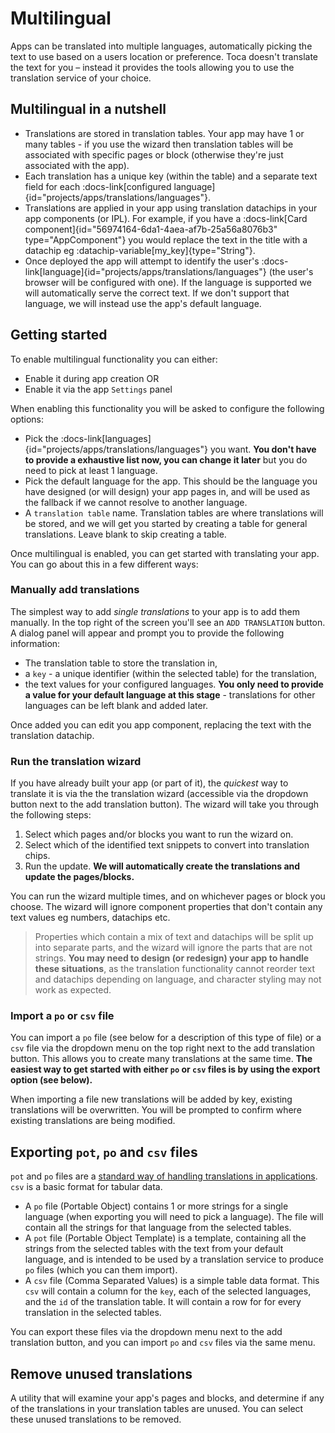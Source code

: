 # Multilingual

Apps can be translated into multiple languages, automatically picking the text to use based on a users location or preference. Toca doesn't translate the text for you – instead it provides the tools allowing you to use the translation service of your choice.

## Multilingual in a nutshell
* Translations are stored in translation tables. Your app may have 1 or many tables - if you use the wizard then translation tables will be associated with specific pages or block (otherwise they're just associated with the app).
* Each translation has a unique key (within the table) and a separate text field for each :docs-link[configured language]{id="projects/apps/translations/languages"}.
* Translations are applied in your app using translation datachips in your app components (or IPL). For example, if you have a :docs-link[Card component]{id="56974164-6da1-4aea-af7b-25a56a8076b3" type="AppComponent"} you would replace the text in the title with a datachip eg :datachip-variable[my_key]{type="String"}.
* Once deployed the app will attempt to identify the user's :docs-link[language]{id="projects/apps/translations/languages"} (the user's browser will be configured with one). If the language is supported we will automatically serve the correct text. If we don't support that language, we will instead use the app's default language.

## Getting started

To enable multilingual functionality you can either:
* Enable it during app creation OR
* Enable it via the app `Settings` panel

When enabling this functionality you will be asked to configure the following options:
* Pick the :docs-link[languages]{id="projects/apps/translations/languages"} you want. **You don't have to provide a exhaustive list now, you can change it later** but you do need to pick at least 1 language.
* Pick the default language for the app. This should be the language you have designed (or will design) your app pages in, and will be used as the fallback if we cannot resolve to another language.
* A `translation table` name. Translation tables are where translations will be stored, and we will get you started by creating a table for general translations. Leave blank to skip creating a table.

Once multilingual is enabled, you can get started with translating your app. You can go about this in a few different ways:

### Manually add translations
The simplest way to add _single translations_ to your app is to add them manually. In the top right of the screen you'll see an `ADD TRANSLATION` button. A dialog panel will appear and prompt you to provide the following information:
* The translation table to store the translation in,
* a `key` - a unique identifier (within the selected table) for the translation,
* the text values for your configured languages. **You only need to provide a value for your default language at this stage** - translations for other languages can be left blank and added later.

Once added you can edit you app component, replacing the text with the translation datachip.

### Run the translation wizard
If you have already built your app (or part of it), the _quickest_ way to translate it is via the the translation wizard (accessible via the dropdown button next to the add translation button). The wizard will take you through the following steps:
1. Select which pages and/or blocks you want to run the wizard on.
2. Select which of the identified text snippets to convert into translation chips.
3. Run the update. **We will automatically create the translations and update the pages/blocks.**

You can run the wizard multiple times, and on whichever pages or block you choose. The wizard will ignore component properties that don't contain any text values eg numbers, datachips etc.

> Properties which contain a mix of text and datachips will be split up into separate parts, and the wizard will ignore the parts that are not strings. **You may need to design (or redesign) your app to handle these situations**, as the translation functionality cannot reorder text and datachips depending on language, and character styling may not work as expected.

### Import a `po` or `csv` file
You can import a `po` file (see below for a description of this type of file) or a `csv` file via the dropdown menu on the top right next to the add translation button. This allows you to create many translations at the same time. **The easiest way to get started with either `po` or `csv` files is by using the export option (see below).**

When importing a file new translations will be added by key, existing translations will be overwritten. You will be prompted to confirm where existing translations are being modified.

## Exporting `pot`, `po` and `csv` files
`pot` and `po` files are a [standard way of handling translations in applications](https://www.gnu.org/software/gettext/manual/html_node/PO-Files.html). `csv` is a basic format for tabular data.
* A `po` file (Portable Object) contains 1 or more strings for a single language (when exporting you will need to pick a language). The file will contain all the strings for that language from the selected tables.
* A `pot` file (Portable Object Template) is a template, containing all the strings from the selected tables with the text from your default language, and is intended to be used by a translation service to produce `po` files (which you can them import).
* A `csv` file (Comma Separated Values) is a simple table data format. This `csv` will contain a column for the `key`, each of the selected languages, and the `id` of the translation table. It will contain a row for for every translation in the selected tables.

You can export these files via the dropdown menu next to the add translation button, and you can import `po` and `csv` files via the same menu.

## Remove unused translations
A utility that will examine your app's pages and blocks, and determine if any of the translations in your translation tables are unused. You can select these unused translations to be removed.
